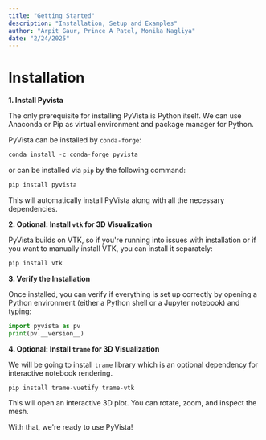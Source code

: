 ```yaml
---
title: "Getting Started"
description: "Installation, Setup and Examples"
author: "Arpit Gaur, Prince A Patel, Monika Nagliya"
date: "2/24/2025"
---
```


# Installation

**1. Install Pyvista**

The only prerequisite for installing PyVista is Python itself. We can use Anaconda or Pip as virtual environment and package manager for Python.

PyVista can be installed by `conda-forge`:
```python
conda install -c conda-forge pyvista
```
or can be installed via `pip` by the following command:
```python
pip install pyvista
```
This will automatically install PyVista along with all the necessary dependencies.

**2. Optional: Install `vtk` for 3D Visualization**

PyVista builds on VTK, so if you're running into issues with installation or if you want to manually install VTK, you can install it separately:
```python
pip install vtk
```

**3. Verify the Installation**

Once installed, you can verify if everything is set up correctly by opening a Python environment (either a Python shell or a Jupyter notebook) and typing:
```python
import pyvista as pv
print(pv.__version__)
```

**4. Optional: Install `trame` for 3D Visualization**

We will be going to install `trame` library which is an optional dependency for interactive notebook rendering.
```python
pip install trame-vuetify trame-vtk
```

This will open an interactive 3D plot. You can rotate, zoom, and inspect the mesh.

With that, we're ready to use PyVista!
